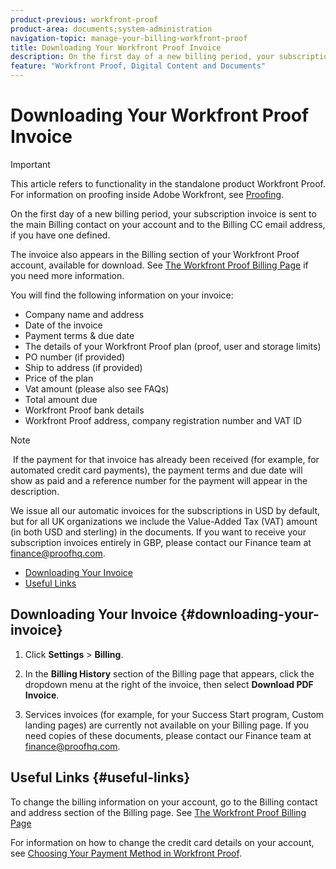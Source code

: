 ```yaml
---
product-previous: workfront-proof
product-area: documents;system-administration
navigation-topic: manage-your-billing-workfront-proof
title: Downloading Your Workfront Proof Invoice
description: On the first day of a new billing period, your subscription invoice is sent to the main Billing contact on your account and to the Billing CC email address, if you have one defined.
feature: "Workfront Proof, Digital Content and Documents"
---
```


# Downloading Your Workfront Proof Invoice

>[!IMPORTANT]
>
>This article refers to functionality in the standalone product Workfront Proof. For information on proofing inside Adobe Workfront, see [Proofing](../../../review-and-approve-work/proofing/proofing.md).

On the first&nbsp;day of a new billing period, your subscription invoice is sent to the main Billing contact on your account and to the Billing CC email address, if you have one defined.

The invoice also appears in the Billing section of your Workfront Proof account, available for download. See [The Workfront Proof Billing Page](../../../workfront-proof/wp-billingsettings/manage-your-billing/wp-billing-page.md) if you need more information.

You will find the following information on your invoice:

* Company name and address
* Date of the invoice
* Payment terms & due date
* The details of your Workfront Proof plan (proof, user and storage limits)
* PO number (if provided)
* Ship to address (if provided)
* Price of the plan
* Vat amount (please also see FAQs)
* Total amount due
* Workfront Proof bank details
* Workfront Proof address, company registration number and VAT ID

>[!NOTE]
>
>&nbsp;If the payment for that invoice has already been received (for example, for automated credit card payments), the payment terms and due date will show as paid and a reference number for the payment will appear in the description.

We issue all our automatic invoices for the subscriptions in USD by default, but for all UK organizations we include the Value-Added Tax (VAT) amount (in both USD and sterling) in the documents. If you want to receive your subscription invoices entirely in GBP, please contact our Finance team at [finance@proofhq.com](mailto:finance@proofhq.com).

* [Downloading Your Invoice](#downloading-your-invoice) 
* [Useful Links](#useful-links)

## Downloading Your Invoice {#downloading-your-invoice}

1. Click **Settings** > **Billing**.

1. In the **Billing History** section of the Billing page that appears, click the dropdown menu at the right of the invoice, then select **Download PDF Invoice**.  

1. Services invoices (for example, for your Success Start program, Custom landing pages) are currently not available on your Billing page. If you need copies of these documents, please contact our Finance team at finance@proofhq.com.

## Useful Links {#useful-links}

To change the billing information on your account, go to the Billing contact and address section of the Billing page.&nbsp;See [The Workfront Proof Billing Page](../../../workfront-proof/wp-billingsettings/manage-your-billing/wp-billing-page.md)

For information on how to change the credit card details on your account, see [Choosing Your Payment Method in Workfront Proof](../../../workfront-proof/wp-billingsettings/manage-your-billing/choose-payment-method-in-wp.md).

<!--For the detailed information on payments and invoicing, see [Account Payment in Workfront Proof](../../../workfront-proof/wp-billingsettings/manage-your-billing/acct-payment-in-wp.md).&nbsp;-->

